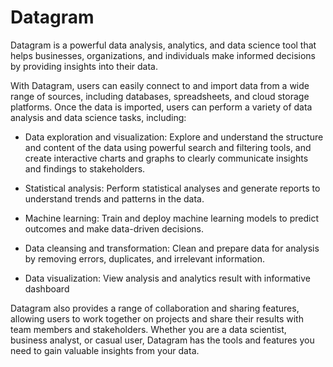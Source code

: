 # Datagram
Datagram is a powerful data analysis, analytics, and data science tool that helps businesses, organizations, and individuals make informed decisions by providing insights into their data.

With Datagram, users can easily connect to and import data from a wide range of sources, including databases, spreadsheets, and cloud storage platforms. Once the data is imported, users can perform a variety of data analysis and data science tasks, including:

- Data exploration and visualization: Explore and understand the structure and content of the data using powerful search and filtering tools, and create interactive charts and graphs to clearly communicate insights and findings to stakeholders.

- Statistical analysis: Perform statistical analyses and generate reports to understand trends and patterns in the data.

- Machine learning: Train and deploy machine learning models to predict outcomes and make data-driven decisions.

- Data cleansing and transformation: Clean and prepare data for analysis by removing errors, duplicates, and irrelevant information.

- Data visualization: View analysis and analytics result with informative dashboard

Datagram also provides a range of collaboration and sharing features, allowing users to work together on projects and share their results with team members and stakeholders. Whether you are a data scientist, business analyst, or casual user, Datagram has the tools and features you need to gain valuable insights from your data.
